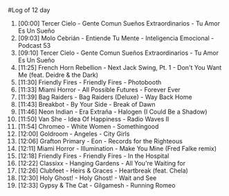 #Log of 12 day

1. [00:00] Tercer Cielo - Gente Comun Sueños Extraordinarios - Tu Amor Es Un Sueño
1. [09:03] Molo Cebrián - Entiende Tu Mente - Inteligencia Emocional - Podcast 53
1. [09:10] Tercer Cielo - Gente Comun Sueños Extraordinarios - Tu Amor Es Un Sueño
1. [11:25] French Horn Rebellion - Next Jack Swing, Pt. 1 - Don't You Want Me (feat. Deidre & the Dark)
1. [11:30] Friendly Fires - Friendly Fires - Photobooth
1. [11:33] Miami Horror - All Possible Futures - Forever Ever
1. [11:39] Bag Raiders - Bag Raiders (Deluxe) - Way Back Home
1. [11:43] Breakbot - By Your Side - Break of Dawn
1. [11:46] Neon Indian - Era Extraña - Halogen (I Could Be a Shadow)
1. [11:50] Van She - Idea Of Happiness - Radio Waves II
1. [11:54] Chromeo - White Women - Somethingood
1. [12:00] Goldroom - Angeles - City Girls
1. [12:06] Grafton Primary - Eon - Records for the Righteous
1. [12:11] Miami Horror - Illumination - Make You Mine (Fred Falke remix)
1. [12:18] Friendly Fires - Friendly Fires - In the Hospital
1. [12:22] Classixx - Hanging Gardens - All You're Waiting for
1. [12:26] Clubfeet - Heirs & Graces - Heartbreak (feat. Chela)
1. [12:30] Holy Ghost! - Holy Ghost! - Wait and See
1. [12:33] Gypsy & The Cat - Gilgamesh - Running Romeo
